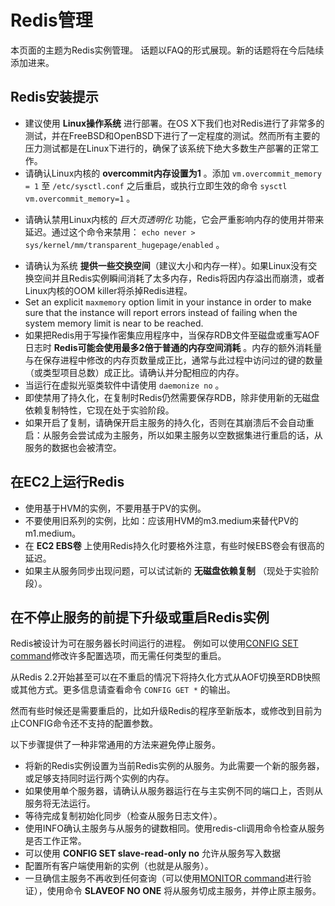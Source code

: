 Redis管理
===

本页面的主题为Redis实例管理。
话题以FAQ的形式展现。新的话题将在今后陆续添加进来。

Redis安装提示
-----------------

+ 建议使用 **Linux操作系统** 进行部署。在OS X下我们也对Redis进行了非常多的测试，并在FreeBSD和OpenBSD下进行了一定程度的测试。然而所有主要的压力测试都是在Linux下进行的，确保了该系统下绝大多数生产部署的正常工作。
+ 请确认Linux内核的 **overcommit内存设置为1** 。添加 `vm.overcommit_memory = 1` 至 `/etc/sysctl.conf` 之后重启，或执行立即生效的命令 `sysctl vm.overcommit_memory=1` 。
* 请确认禁用Linux内核的 *巨大页透明化* 功能，它会严重影响内存的使用并带来延迟。通过这个命令来禁用： `echo never > sys/kernel/mm/transparent_hugepage/enabled` 。
+ 请确认为系统 **提供一些交换空间**（建议大小和内存一样）。如果Linux没有交换空间并且Redis实例瞬间消耗了太多内存，Redis将因内存溢出而崩溃，或者Linux内核的OOM killer将杀掉Redis进程。
+ Set an explicit `maxmemory` option limit in your instance in order to make sure that the instance will report errors instead of failing when the system memory limit is near to be reached.
+ 如果把Redis用于写操作密集应用程序中，当保存RDB文件至磁盘或重写AOF日志时 **Redis可能会使用最多2倍于普通的内存空间消耗** 。内存的额外消耗量与在保存进程中修改的内存页数量成正比，通常与此过程中访问过的键的数量（或类型项目总数）成正比。请确认并分配相应的内存。
+ 当运行在虚拟光驱类软件中请使用 `daemonize no` 。
+ 即使禁用了持久化，在复制时Redis仍然需要保存RDB，除非使用新的无磁盘依赖复制特性，它现在处于实验阶段。
+ 如果开启了复制，请确保开启主服务的持久化，否则在其崩溃后不会自动重启：从服务会尝试成为主服务，所以如果主服务以空数据集进行重启的话，从服务的数据也会被清空。

在EC2上运行Redis
--------------------

+ 使用基于HVM的实例，不要用基于PV的实例。
+ 不要使用旧系列的实例，比如：应该用HVM的m3.medium来替代PV的m1.medium。
+ 在 **EC2 EBS卷** 上使用Redis持久化时要格外注意，有些时候EBS卷会有很高的延迟。
+ 如果主从服务同步出现问题，可以试试新的 **无磁盘依赖复制** （现处于实验阶段）。 

在不停止服务的前提下升级或重启Redis实例
-------------------------------------------------------

Redis被设计为可在服务器长时间运行的进程。
例如可以使用[CONFIG SET command](/commands/config-set)修改许多配置选项，而无需任何类型的重启。

从Redis 2.2开始甚至可以在不重启的情况下将持久化方式从AOF切换至RDB快照或其他方式。更多信息请查看命令 `CONFIG GET *` 的输出。

然而有些时候还是需要重启的，比如升级Redis的程序至新版本，或修改到目前为止CONFIG命令还不支持的配置参数。

以下步骤提供了一种非常通用的方法来避免停止服务。

* 将新的Redis实例设置为当前Redis实例的从服务。为此需要一个新的服务器，或足够支持同时运行两个实例的内存。
* 如果使用单个服务器，请确认从服务器运行在与主实例不同的端口上，否则从服务将无法运行。
* 等待完成复制初始化同步（检查从服务日志文件）。
* 使用INFO确认主服务与从服务的键数相同。使用redis-cli调用命令检查从服务是否工作正常。
* 可以使用 **CONFIG SET slave-read-only no** 允许从服务写入数据
* 配置所有客户端使用新的实例（也就是从服务）。
* 一旦确信主服务不再收到任何查询（可以使用[MONITOR command](/commands/monitor)进行验证），使用命令 **SLAVEOF NO ONE** 将从服务切成主服务，并停止原主服务。
